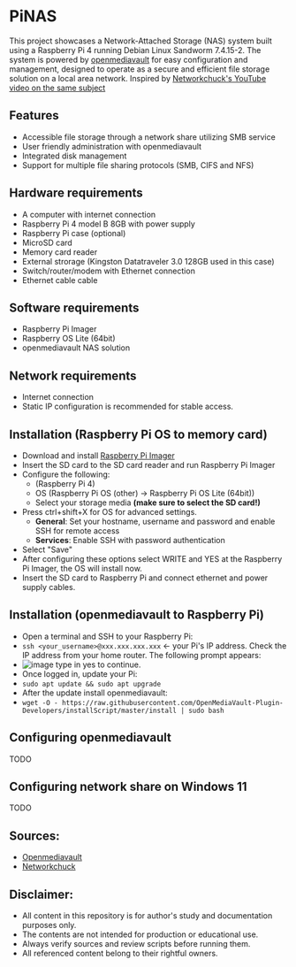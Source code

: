 # PiNAS

This project showcases a Network-Attached Storage (NAS) system built using a Raspberry Pi 4 running Debian Linux Sandworm 7.4.15-2. The system is powered by <a href="https://www.openmediavault.org">openmediavault</a> for easy configuration and management, designed to operate as a secure and efficient file storage solution on a local area network. Inspired by <a href ="https://youtu.be/gyMpI8csWis?si=il20hzJr9_SuEvVr">Networkchuck's YouTube video on the same subject </a>

## Features

* Accessible file storage through a network share utilizing SMB service
* User friendly administration with openmediavault
* Integrated disk management
* Support for multiple file sharing protocols (SMB, CIFS and NFS)

## Hardware requirements

* A computer with internet connection
* Raspberry Pi 4 model B 8GB with power supply
* Raspberry Pi case (optional)
* MicroSD card
* Memory card reader
* External strorage (Kingston Datatraveler 3.0 128GB used in this case)
* Switch/router/modem with Ethernet connection
* Ethernet cable cable

## Software requirements

* Raspberry Pi Imager
* Raspberry OS Lite (64bit)
* openmediavault NAS solution

## Network requirements

* Internet connection
* Static IP configuration is recommended for stable access.

## Installation (Raspberry Pi OS to memory card)

* Download and install <a href="https://www.raspberrypi.com/software/">Raspberry Pi Imager<a>
* Insert the SD card to the SD card reader and run Raspberry Pi Imager
* Configure the following:
  *  (Raspberry Pi 4)
  *  OS (Raspberry Pi OS (other) -> Raspberry Pi OS Lite (64bit))
  * Select your storage media **(make sure to select the SD card!)**
* Press ctrl+shift+X for OS for advanced settings.
  * **General**: Set your hostname, username and password and enable SSH for remote access
  * **Services**: Enable SSH with password authentication
* Select "Save"
* After configuring these options select WRITE and YES at the Raspberry Pi Imager, the OS will install now.
* Insert the SD card to Raspberry Pi and connect ethernet and power supply cables.

## Installation (openmediavault to Raspberry Pi)

* Open a terminal and SSH to your Raspberry Pi:
* `ssh <your_username>@xxx.xxx.xxx.xxx` <- your Pi's IP address. Check the IP address from your home router. The following prompt appears:
* ![image](https://github.com/user-attachments/assets/9fa86a1a-32ca-4d89-b0bf-bb4e2e736dc1) type in yes to continue.
* Once logged in, update your Pi:
* `sudo apt update && sudo apt upgrade`
* After the update install openmediavault:
* `wget -O - https://raw.githubusercontent.com/OpenMediaVault-Plugin-Developers/installScript/master/install | sudo bash`

## Configuring openmediavault

TODO

## Configuring network share on Windows 11

TODO

## Sources:

* <a href="https://www.openmediavault.org">Openmediavault</a>
* <a href="https://academy.networkchuck.com">Networkchuck</a>

## **Disclaimer:**

* All content in this repository is for author's study and documentation purposes only.
* The contents are not intended for production or educational use.
* Always verify sources and review scripts before running them.
* All referenced content belong to their rightful owners.
